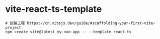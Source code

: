 # vite-react-ts-template

```shell
# 创建工程 https://cn.vitejs.dev/guide/#scaffolding-your-first-vite-project
npm create vite@latest my-vue-app -- --template react-ts
```